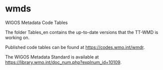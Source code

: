# wmds
WIGOS Metadata Code Tables

The folder Tables_en contains the up-to-date versions that the TT-WMD is working on.

Published code tables can be found at https://codes.wmo.int/wmdr.

The WIGOS Metadata Standard is available at https://library.wmo.int/doc_num.php?explnum_id=10109.
